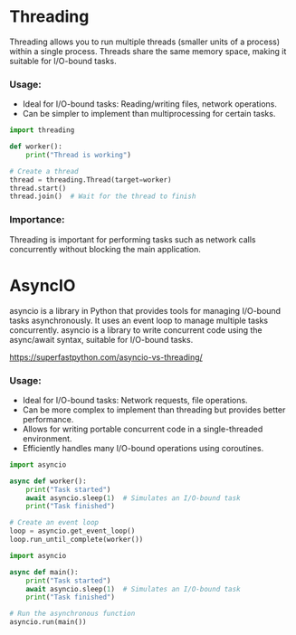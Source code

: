# Threading

Threading allows you to run multiple threads (smaller units of a process) within a single process. Threads share the same memory space, making it suitable for I/O-bound tasks.

### Usage:

- Ideal for I/O-bound tasks: Reading/writing files, network operations.
- Can be simpler to implement than multiprocessing for certain tasks.

```python
import threading

def worker():
    print("Thread is working")

# Create a thread
thread = threading.Thread(target=worker)
thread.start()
thread.join()  # Wait for the thread to finish
```

### Importance:

Threading is important for performing tasks such as network calls concurrently without blocking the main application.

# AsyncIO

asyncio is a library in Python that provides tools for managing I/O-bound tasks asynchronously. It uses an event loop to manage multiple tasks concurrently. asyncio is a library to write concurrent code using the async/await syntax, suitable for I/O-bound tasks.

https://superfastpython.com/asyncio-vs-threading/

### Usage:

- Ideal for I/O-bound tasks: Network requests, file operations.
- Can be more complex to implement than threading but provides better performance.
- Allows for writing portable concurrent code in a single-threaded environment.
- Efficiently handles many I/O-bound operations using coroutines.

```python
import asyncio

async def worker():
    print("Task started")
    await asyncio.sleep(1)  # Simulates an I/O-bound task
    print("Task finished")

# Create an event loop
loop = asyncio.get_event_loop()
loop.run_until_complete(worker())
```

```python
import asyncio

async def main():
    print("Task started")
    await asyncio.sleep(1)  # Simulates an I/O-bound task
    print("Task finished")

# Run the asynchronous function
asyncio.run(main())
```
